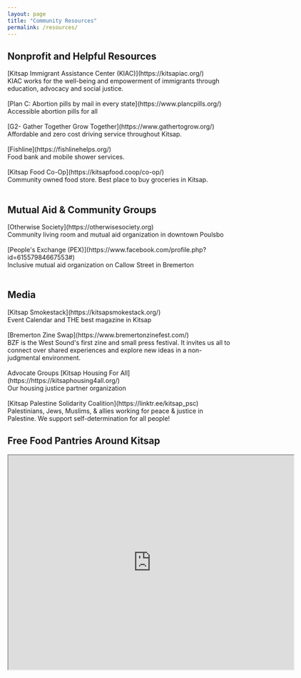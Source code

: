```yaml
---
layout: page
title: "Community Resources"
permalink: /resources/
---
```

<h2>Nonprofit and Helpful Resources</h2>
[Kitsap Immigrant Assistance Center (KIAC)](https://kitsapiac.org/)<br>
KIAC works for the well-being and empowerment of immigrants through education, advocacy and social justice. <br>
<br>
[Plan C: Abortion pills by mail in every state](https://www.plancpills.org/)<br>
Accessible abortion pills for all <br>
<br>
[G2- Gather Together Grow Together](https://www.gathertogrow.org/)<br>
Affordable and zero cost driving service throughout Kitsap.<br>
<br>
[Fishline](https://fishlinehelps.org/) <br>
Food bank and mobile shower services.<br>
<br>
[Kitsap Food Co-Op](https://kitsapfood.coop/co-op/)<br>
Community owned food store. Best place to buy groceries in Kitsap.<br>
<br>

<h2>Mutual Aid & Community Groups</h2>
[Otherwise Society](https://otherwisesociety.org)<br>
Community living room and mutual aid organization in downtown Poulsbo<br>
<br>
[People's Exchange (PEX)](https://www.facebook.com/profile.php?id=61557984667553#)<br>
Inclusive mutual aid organization on Callow Street in Bremerton<br>
<br>
<h2>Media</h2>
[Kitsap Smokestack](https://kitsapsmokestack.org/) <br>
Event Calendar and THE best magazine in Kitsap <br>
<br>
[Bremerton Zine Swap](https://www.bremertonzinefest.com/)<br>
BZF is the West Sound's first zine and small press festival. It invites us all to connect over shared experiences and explore new ideas in a non-judgmental environment.<br>
<br>
Advocate Groups
[Kitsap Housing For All](https://https://kitsaphousing4all.org/)<br>
Our housing justice partner organization <br>
<br>
[Kitsap Palestine Solidarity Coalition](https://linktr.ee/kitsap_psc)<br>
Palestinians, Jews, Muslims, & allies working for peace & justice in Palestine. We support self-determination for all people!<br>

<h2>Free Food Pantries Around Kitsap</h2>

<iframe src="https://www.google.com/maps/d/embed?mid=1n7y5vxcWdBOQW-7QJxrRPVX2d8UngL0&ehbc=2E312F" width="640" height="480"></iframe>

